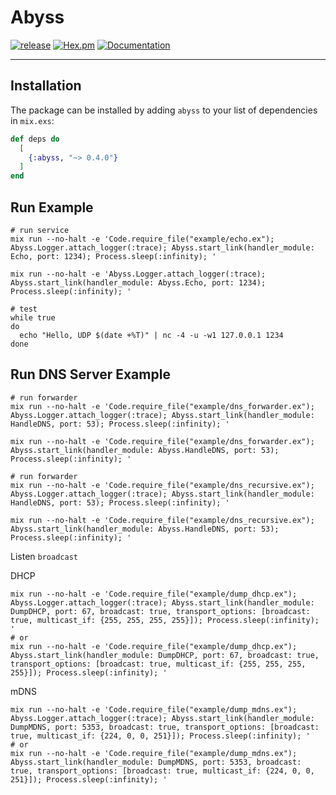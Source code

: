 # Abyss

[![release](https://github.com/gsmlg-dev/abyss/actions/workflows/release.yml/badge.svg)](https://github.com/gsmlg-dev/abyss/actions/workflows/release.yml) 
[![Hex.pm](https://img.shields.io/hexpm/v/abyss.svg)](https://hex.pm/packages/abyss) 
[![Documentation](https://img.shields.io/badge/documentation-gray)](https://hexdocs.pm/abyss)

---

## Installation

The package can be installed by adding `abyss` to your list of dependencies in `mix.exs`:

```elixir
def deps do
  [
    {:abyss, "~> 0.4.0"}
  ]
end
```

## Run Example

```shell
# run service
mix run --no-halt -e 'Code.require_file("example/echo.ex"); Abyss.Logger.attach_logger(:trace); Abyss.start_link(handler_module: Echo, port: 1234); Process.sleep(:infinity); '

mix run --no-halt -e 'Abyss.Logger.attach_logger(:trace); Abyss.start_link(handler_module: Abyss.Echo, port: 1234); Process.sleep(:infinity); '

# test
while true
do 
  echo "Hello, UDP $(date +%T)" | nc -4 -u -w1 127.0.0.1 1234
done
```

## Run DNS Server Example

```shell
# run forwarder
mix run --no-halt -e 'Code.require_file("example/dns_forwarder.ex"); Abyss.Logger.attach_logger(:trace); Abyss.start_link(handler_module: HandleDNS, port: 53); Process.sleep(:infinity); '

mix run --no-halt -e 'Code.require_file("example/dns_forwarder.ex"); Abyss.start_link(handler_module: Abyss.HandleDNS, port: 53); Process.sleep(:infinity); '
```

```shell
# run forwarder
mix run --no-halt -e 'Code.require_file("example/dns_recursive.ex"); Abyss.Logger.attach_logger(:trace); Abyss.start_link(handler_module: HandleDNS, port: 53); Process.sleep(:infinity); '

mix run --no-halt -e 'Code.require_file("example/dns_recursive.ex"); Abyss.start_link(handler_module: Abyss.HandleDNS, port: 53); Process.sleep(:infinity); '
```

Listen `broadcast`

DHCP

```shell
mix run --no-halt -e 'Code.require_file("example/dump_dhcp.ex"); Abyss.Logger.attach_logger(:trace); Abyss.start_link(handler_module: DumpDHCP, port: 67, broadcast: true, transport_options: [broadcast: true, multicast_if: {255, 255, 255, 255}]); Process.sleep(:infinity); '
# or
mix run --no-halt -e 'Code.require_file("example/dump_dhcp.ex"); Abyss.start_link(handler_module: DumpDHCP, port: 67, broadcast: true, transport_options: [broadcast: true, multicast_if: {255, 255, 255, 255}]); Process.sleep(:infinity); '
```

mDNS

```shell
mix run --no-halt -e 'Code.require_file("example/dump_mdns.ex"); Abyss.Logger.attach_logger(:trace); Abyss.start_link(handler_module: DumpMDNS, port: 5353, broadcast: true, transport_options: [broadcast: true, multicast_if: {224, 0, 0, 251}]); Process.sleep(:infinity); '
# or
mix run --no-halt -e 'Code.require_file("example/dump_mdns.ex"); Abyss.start_link(handler_module: DumpMDNS, port: 5353, broadcast: true, transport_options: [broadcast: true, multicast_if: {224, 0, 0, 251}]); Process.sleep(:infinity); '
```
